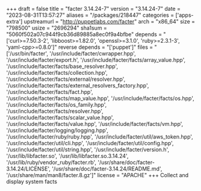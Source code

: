 +++
draft = false
title = "facter 3.14.24-7"
version = "3.14.24-7"
date = "2023-08-31T13:57:27"
aliases = "/packages/218447"
categories = ['apps-extra']
upstreamurl = "http://puppetlabs.com/facter"
arch = "x86_64"
size = "798500"
usize = "2696294"
sha1sum = "5060f502a07c944f9cb36d89885a8ec0f9a4bfbe"
depends = "['curl>=7.50.3-2', 'libboost>=1.82.0', 'openssl>=3.1.0', 'ruby>=2.3.1-3', 'yaml-cpp>=0.8.0']"
reverse depends = "['puppet']"
files = "['/usr/bin/facter', '/usr/include/facter/cwrapper.hpp', '/usr/include/facter/export.h', '/usr/include/facter/facts/array_value.hpp', '/usr/include/facter/facts/base_resolver.hpp', '/usr/include/facter/facts/collection.hpp', '/usr/include/facter/facts/external/resolver.hpp', '/usr/include/facter/facts/external_resolvers_factory.hpp', '/usr/include/facter/facts/fact.hpp', '/usr/include/facter/facts/map_value.hpp', '/usr/include/facter/facts/os.hpp', '/usr/include/facter/facts/os_family.hpp', '/usr/include/facter/facts/resolver.hpp', '/usr/include/facter/facts/scalar_value.hpp', '/usr/include/facter/facts/value.hpp', '/usr/include/facter/facts/vm.hpp', '/usr/include/facter/logging/logging.hpp', '/usr/include/facter/ruby/ruby.hpp', '/usr/include/facter/util/aws_token.hpp', '/usr/include/facter/util/cli.hpp', '/usr/include/facter/util/config.hpp', '/usr/include/facter/util/string.hpp', '/usr/include/facter/version.h', '/usr/lib/libfacter.so', '/usr/lib/libfacter.so.3.14.24', '/usr/lib/ruby/vendor_ruby/facter.rb', '/usr/share/doc/facter-3.14.24/LICENSE', '/usr/share/doc/facter-3.14.24/README.md', '/usr/share/man/man8/facter.8.gz']"
license = "APACHE"
+++
Collect and display system facts